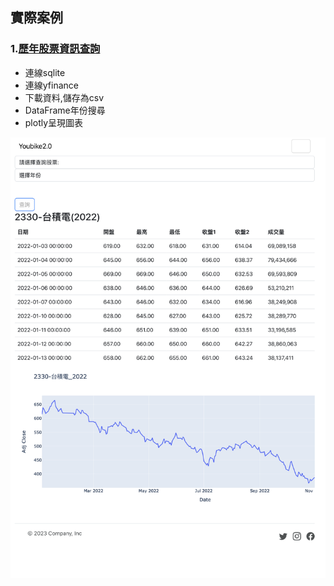 ## 實際案例

### 1.[歷年股票資訊查詢](./歷年股票資訊查詢)
- 連線sqlite
- 連線yfinance
- 下載資料,儲存為csv
- DataFrame年份搜尋
- plotly呈現圖表

![](./images/pic1.png)